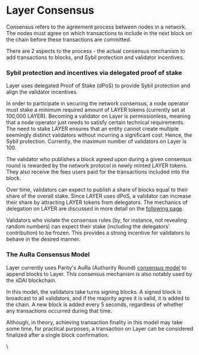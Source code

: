 # Layer Consensus

Consensus refers to the agreement process between nodes in a network. The nodes must agree on which transactions to include in the next block on the chain before these transactions are committed.

There are 2 aspects to the process - the actual consensus mechanism to add transactions to blocks, and Sybil protection and validator incentives.

### Sybil protection and incentives via delegated proof of stake

Layer uses delegated Proof of Stake (dPoS) to provide Sybil protection and align the validator incentives.  

In order to participate in securing the network consensus, a node operator must stake a minimum required amount of LAYER tokens (currently set at 100,000 LAYER). Becoming a validator on Layer is permissionless, meaning that a node operator just needs to satisfy certain technical requirements. The need to stake LAYER ensures that an entity cannot create multiple seemingly distinct validators without incurring a significant cost. Hence, the Sybil protection. Currently, the maximum number of validators on Layer is 100.

The validator who publishes a block agreed upon during a given consensus round is rewarded by the network protocol in newly minted LAYER tokens. They also receive the fees users paid for the transactions included into the block.

Over time, validators can expect to publish a share of blocks equal to their share of the overall stake. Since LAYER uses dPoS, a validator can increase their share by attracting LAYER tokens from delegators. The mechanics of delegation on LAYER are discussed in more detail on the [following page](https://docs.prmscan.org/general/fuse-network-blockchain/validators-and-delegation).

Validators who violate the consensus rules (by, for instance, not revealing random numbers) can expect their stake (including the delegators' contribution) to be frozen. This provides a strong incentive for validators to behave in the desired manner.

### The AuRa Consensus Model

Layer currently uses Parity's AuRa (Authority Round) [consensus model](https://openethereum.github.io/Aura) to append blocks to Layer. This consensus mechanism is also notably used by the xDAI blockchain.

In this model, the validators take turns signing blocks. A signed block is broadcast to all validators, and if the majority agree it is valid, it is added to the chain. A new block is added every 5 seconds, regardless of whether any transactions occurred during that time.

Although, in theory, achieving transaction finality in this model may take some time, for practical purposes, a transaction on Layer can be considered finalized after a single block confirmation.  

\
